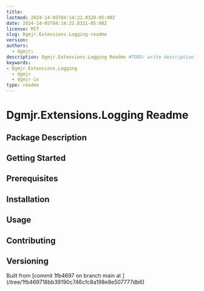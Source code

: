 ```yaml
---
title:
lastmod: 2024-14-05T04:14:22.8320-05:00Z
date: 2024-14-05T04:14:22.8321-05:00Z
license: MIT
slug: Dgmjr.Extensions.Logging-readme
version:
authors:
  - dgmjr;
description: Dgmjr.Extensions.Logging Readme #TODO: write description for Dgmjr.Extensions.Logging Readme
keywords:
- Dgmjr.Extensions.Logging
  - dgmjr
  - dgmjr-io
type: readme
---
```

# Dgmjr.Extensions.Logging Readme
<!-- TODO: Write the contents of the Dgmjr.Extensions.Logging Readme file -->
## Package Description
## Getting Started
## Prerequisites
## Installation
## Usage
## Contributing
## Versioning
Built from [commit 1fb4697 on branch main at ]
(/tree/1fb469718bb39190c746cfc8a198e8e507777db6)
